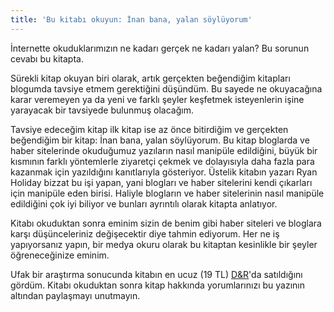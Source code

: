 ```yaml
---
title: 'Bu kitabı okuyun: İnan bana, yalan söylüyorum'
---
```


İnternette okuduklarımızın ne kadarı gerçek ne kadarı yalan? Bu sorunun cevabı bu kitapta.

Sürekli kitap okuyan biri olarak, artık gerçekten beğendiğim kitapları blogumda tavsiye etmem gerektiğini düşündüm. Bu sayede ne okuyacağına karar veremeyen ya da yeni ve farklı şeyler keşfetmek isteyenlerin işine yarayacak bir tavsiyede bulunmuş olacağım.

Tavsiye edeceğim kitap ilk kitap ise az önce bitirdiğim ve gerçekten beğendiğim bir kitap: İnan bana, yalan söylüyorum. Bu kitap bloglarda ve haber sitelerinde okuduğumuz yazıların nasıl manipüle edildiğini, büyük bir kısmının farklı yöntemlerle ziyaretçi çekmek ve dolayısıyla daha fazla para kazanmak için yazıldığını kanıtlarıyla gösteriyor. Üstelik kitabın yazarı Ryan Holiday bizzat bu işi yapan, yani blogları ve haber sitelerini kendi çıkarları için manipüle eden birisi. Haliyle blogların ve haber sitelerinin nasıl manipüle edildiğini çok iyi biliyor ve bunları ayrıntılı olarak kitapta anlatıyor.

Kitabı okuduktan sonra eminim sizin de benim gibi haber siteleri ve bloglara karşı düşünceleriniz değişecektir diye tahmin ediyorum. Her ne iş yapıyorsanız yapın, bir medya okuru olarak bu kitaptan kesinlikle bir şeyler öğreneceğinize eminim.

Ufak bir araştırma sonucunda kitabın en ucuz (19 TL) 
[D&R](http://www.dr.com.tr/Kitap/Inan-Bana-Yalan-Soyluyorum/Ryan-Holiday/Egitim-Basvuru/Is-Ekonomi-Hukuk/Yonetim-Is-Gelistirme-Kalite/urunno=0000000441865)'da satıldığını gördüm. Kitabı okuduktan sonra kitap hakkında yorumlarınızı bu yazının altından paylaşmayı unutmayın.
